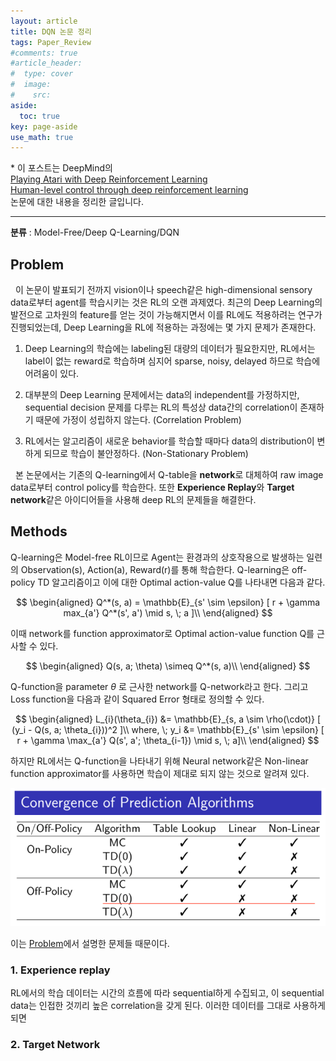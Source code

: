 ```yaml
---
layout: article
title: DQN 논문 정리
tags: Paper_Review
#comments: true
#article_header:
#  type: cover
#  image:
#    src:
aside:
  toc: true
key: page-aside
use_math: true
---
```


  \* 이 포스트는 DeepMind의  
  [Playing Atari with Deep Reinforcement Learning](https://www.cs.toronto.edu/~vmnih/docs/dqn.pdf)    
  [Human-level control through deep reinforcement learning](https://storage.googleapis.com/deepmind-media/dqn/DQNNaturePaper.pdf)  
  논문에 대한 내용을 정리한 글입니다.

  ----------------------------------------------------------------------

**분류** : Model-Free/Deep Q-Learning/DQN  


## Problem

  &nbsp;&nbsp;이 논문이 발표되기 전까지 vision이나 speech같은 high-dimensional sensory data로부터 agent를 학습시키는 것은 RL의 오랜 과제였다. 최근의 Deep Learning의 발전으로 고차원의 feature를 얻는 것이 가능해지면서 이를 RL에도 적용하려는 연구가 진행되었는데, Deep Learning을 RL에 적용하는 과정에는 몇 가지 문제가 존재한다.

  1. Deep Learning의 학습에는 labeling된 대량의 데이터가 필요한지만, RL에서는 label이 없는 reward로 학습하며 심지어 sparse, noisy, delayed 하므로 학습에 어려움이 있다.  

  2. 대부분의 Deep Learning 문제에서는 data의 independent를 가정하지만, sequential decision 문제를 다루는 RL의 특성상 data간의 correlation이 존재하기 때문에 가정이 성립하지 않는다. (Correlation Problem)  

  3. RL에서는 알고리즘이 새로운 behavior를 학습할 때마다 data의 distribution이 변하게 되므로 학습이 불안정하다. (Non-Stationary Problem)  

  &nbsp;&nbsp;본 논문에서는 기존의 Q-learning에서 Q-table을 **network**로 대체하여 raw image data로부터 control policy를 학습한다. 또한 **Experience Replay**와 **Target network**같은 아이디어들을 사용해 deep RL의 문제들을 해결한다.


## Methods

  Q-learning은 Model-free RL이므로 Agent는 환경과의 상호작용으로 발생하는 일련의 Observation(s), Action(a), Reward(r)를 통해 학습한다. Q-learning은 off-policy TD 알고리즘이고 이에 대한 Optimal action-value Q를 나타내면 다음과 같다.  

$$
\begin{aligned}
Q^*(s, a) = \mathbb{E}_{s' \sim \epsilon} [ r + \gamma max_{a'} Q^*(s', a') \mid s, \; a ]\\
\end{aligned}
$$

  이때 network를 function approximator로 Optimal action-value function Q를 근사할 수 있다.  

$$
\begin{aligned}
Q(s, a; \theta) \simeq Q^*(s, a)\\
\end{aligned}
$$

  Q-function을 parameter $\theta$ 로 근사한 network를 Q-network라고 한다. 그리고 Loss function을 다음과 같이 Squared Error 형태로 정의할 수 있다.

$$
\begin{aligned}
L_{i}(\theta_{i}) &= \mathbb{E}_{s, a \sim \rho(\cdot)} [ (y_i - Q(s, a; \theta_{i}))^2 ]\\
where, \; y_i &= \mathbb{E}_{s' \sim \epsilon} [ r + \gamma \max_{a'} Q(s', a'; \theta_{i-1}) \mid s, \; a]\\
\end{aligned}
$$


  하지만 RL에서는 Q-function을 나타내기 위해 Neural network같은 Non-linear function approximator를 사용하면 학습이 제대로 되지 않는 것으로 알려져 있다.

![png](/Convergence.PNG)

  이는 [Problem](#problem)에서 설명한 문제들 때문이다.

### 1. Experience replay

  RL에서의 학습 데이터는 시간의 흐름에 따라 sequential하게 수집되고, 이 sequential data는 인접한 것끼리 높은 correlation을 갖게 된다. 이러한 데이터를 그대로 사용하게 되면

### 2. Target Network


















<!-- - high-dimensional sensory input이 주어졌을 때, agent를 효과적으로 학습시키는 deep learning 알고리즘을 제안  
- CNN model을 사용해 raw pixel을 input으로 받으면 future reward를 추정하는 value function을 output  
- Atari 2600의 6종 아케이드 게임에서 기존 연구를 능가했으며, 그 중 3종의 게임에 대해서 human expert를 능가 -->
